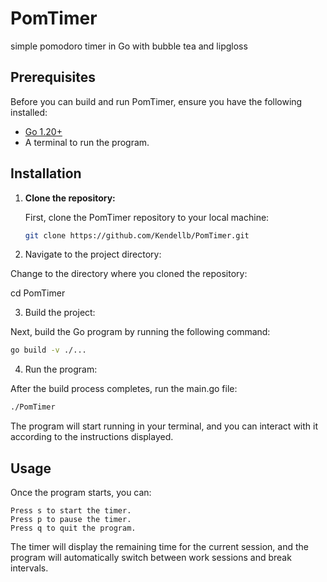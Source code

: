 # PomTimer
simple pomodoro timer in Go with bubble tea and lipgloss

## Prerequisites

Before you can build and run PomTimer, ensure you have the following installed:

- [Go 1.20+](https://golang.org/dl/)
- A terminal to run the program.

## Installation

1. **Clone the repository:**

   First, clone the PomTimer repository to your local machine:

   ```bash
   git clone https://github.com/Kendellb/PomTimer.git
   ```
   
2. Navigate to the project directory:

Change to the directory where you cloned the repository:

cd PomTimer

3. Build the project:

Next, build the Go program by running the following command:

```bash
go build -v ./...
```

4. Run the program:

After the build process completes, run the main.go file:

```bash
./PomTimer
```

The program will start running in your terminal, and you can interact with it according to the instructions displayed.

## Usage

Once the program starts, you can:
```
Press s to start the timer.
Press p to pause the timer.
Press q to quit the program.
```

The timer will display the remaining time for the current session, and the program will automatically switch between work sessions and break intervals.
